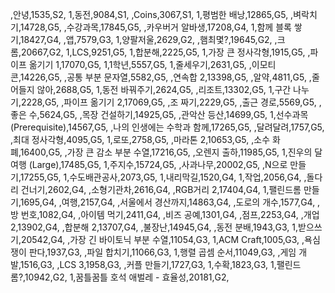,안녕,1535,S2,
1,동전,9084,S1,
,Coins,3067,S1,
1,평범한 배낭,12865,G5,
,벼락치기,14728,G5,
,수강과목,17845,G5,
,카우버거 알바생,17208,G4,
1,함께 블록 쌓기,18427,G4,
,앱,7579,G3,
1,양팔저울,2629,G2,
,햄최몇?,19645,G2,
,크롬,20667,G2,
1,LCS,9251,G5,
1,합분해,2225,G5,
1,가장 큰 정사각형,1915,G5,
,파이프 옮기기 1,17070,G5,
1,1학년,5557,G5,
1,줄세우기,2631,G5,
,이모티콘,14226,G5,
,공통 부분 문자열,5582,G5,
,연속합 2,13398,G5,
,알약,4811,G5,
,줄어들지 않아,2688,G5,
1,동전 바꿔주기,2624,G5,
,리조트,13302,G5,
1,구간 나누기,2228,G5,
,파이프 옮기기 2,17069,G5,
,조 짜기,2229,G5,
,출근 경로,5569,G5,
,좋은 수,5624,G5,
,목장 건설하기,14925,G5,
,관악산 등산,14699,G5,
1,선수과목 (Prerequisite),14567,G5,
,나의 인생에는 수학과 함께,17265,G5,
,달려달려,1757,G5,
,최대 정사각형,4095,G5,
1,로또,2758,G5,
,마라톤 2,10653,G5,
,소수 화폐,16400,G5,
,가장 큰 감소 부분 수열,17216,G5,
,오렌지 출하,11985,G5,
1,진우의 달 여행 (Large),17485,G5,
1,주지수,15724,G5,
,사과나무,20002,G5,
,N으로 만들기,17255,G5,
1,수도배관공사,2073,G5,
1,내리막길,1520,G4,
1,작업,2056,G4,
,돌다리 건너기,2602,G4,
,소형기관차,2616,G4,
,RGB거리 2,17404,G4,
1,팰린드롬 만들기,1695,G4,
,여행,2157,G4,
,서울에서 경산까지,14863,G4,
,도로의 개수,1577,G4,
,방 번호,1082,G4,
,아이템 먹기,2411,G4,
,비즈 공예,1301,G4,
,점프,2253,G4,
,개업 2,13902,G4,
,합분해 2,13707,G4,
,불장난,14945,G4,
,동전 분배,1943,G3,
1,받으쓰기,20542,G4,
,가장 긴 바이토닉 부분 수열,11054,G3,
1,ACM Craft,1005,G3,
,욕심쟁이 판다,1937,G3,
,파일 합치기,11066,G3,
1,행렬 곱셈 순서,11049,G3,
,게임 개발,1516,G3,
,LCS 3,1958,G3,
,커플 만들기,1727,G3,
1,수확,1823,G3,
1,팰린드롬?,10942,G2,
1,꿈틀꿈틀 호석 애벌레 - 효율성,20181,G2,
